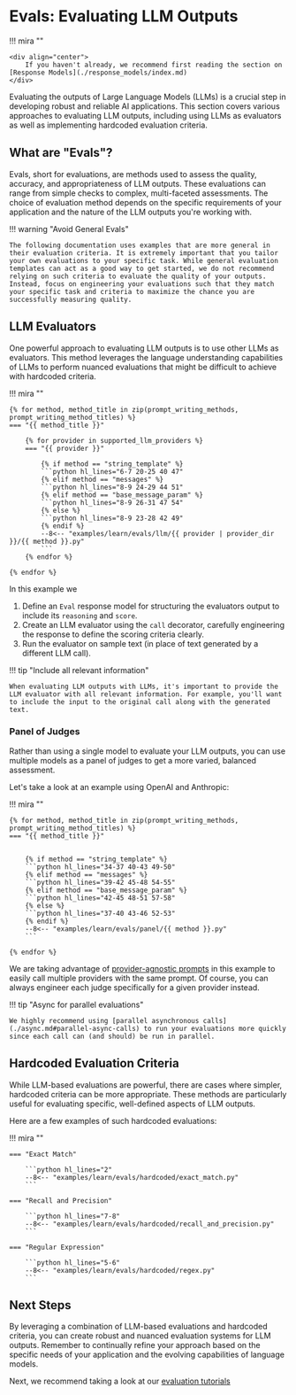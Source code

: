 # Evals: Evaluating LLM Outputs

!!! mira ""

    <div align="center">
        If you haven't already, we recommend first reading the section on [Response Models](./response_models/index.md)
    </div>

Evaluating the outputs of Large Language Models (LLMs) is a crucial step in developing robust and reliable AI applications. This section covers various approaches to evaluating LLM outputs, including using LLMs as evaluators as well as implementing hardcoded evaluation criteria.

## What are "Evals"?

Evals, short for evaluations, are methods used to assess the quality, accuracy, and appropriateness of LLM outputs. These evaluations can range from simple checks to complex, multi-faceted assessments. The choice of evaluation method depends on the specific requirements of your application and the nature of the LLM outputs you're working with.

!!! warning "Avoid General Evals"

    The following documentation uses examples that are more general in their evaluation criteria. It is extremely important that you tailor your own evaluations to your specific task. While general evaluation templates can act as a good way to get started, we do not recommend relying on such criteria to evaluate the quality of your outputs. Instead, focus on engineering your evaluations such that they match your specific task and criteria to maximize the chance you are successfully measuring quality.

## LLM Evaluators

One powerful approach to evaluating LLM outputs is to use other LLMs as evaluators. This method leverages the language understanding capabilities of LLMs to perform nuanced evaluations that might be difficult to achieve with hardcoded criteria.

!!! mira ""

    {% for method, method_title in zip(prompt_writing_methods, prompt_writing_method_titles) %}
    === "{{ method_title }}"

        {% for provider in supported_llm_providers %}
        === "{{ provider }}"

            {% if method == "string_template" %}
            ```python hl_lines="6-7 20-25 40 47"
            {% elif method == "messages" %}
            ```python hl_lines="8-9 24-29 44 51"
            {% elif method == "base_message_param" %}
            ```python hl_lines="8-9 26-31 47 54"
            {% else %}
            ```python hl_lines="8-9 23-28 42 49"
            {% endif %}
            --8<-- "examples/learn/evals/llm/{{ provider | provider_dir }}/{{ method }}.py"
            ```
        {% endfor %}

    {% endfor %}

In this example we

1. Define an `Eval` response model for structuring the evaluators output to include its `reasoning` and `score`.
2. Create an LLM evaluator using the `call` decorator, carefully engineering the response to define the scoring criteria clearly.
3. Run the evaluator on sample text (in place of text generated by a different LLM call).

!!! tip "Include all relevant information"

    When evaluating LLM outputs with LLMs, it's important to provide the LLM evaluator with all relevant information. For example, you'll want to include the input to the original call along with the generated text.

### Panel of Judges

Rather than using a single model to evaluate your LLM outputs, you can use multiple models as a panel of judges to get a more varied, balanced assessment.

Let's take a look at an example using OpenAI and Anthropic:

!!! mira ""

    {% for method, method_title in zip(prompt_writing_methods, prompt_writing_method_titles) %}
    === "{{ method_title }}"


        {% if method == "string_template" %}
        ```python hl_lines="34-37 40-43 49-50"
        {% elif method == "messages" %}
        ```python hl_lines="39-42 45-48 54-55"
        {% elif method == "base_message_param" %}
        ```python hl_lines="42-45 48-51 57-58"
        {% else %}
        ```python hl_lines="37-40 43-46 52-53"
        {% endif %}
        --8<-- "examples/learn/evals/panel/{{ method }}.py"
        ```

    {% endfor %}

We are taking advantage of [provider-agnostic prompts](./calls.md#provider-agnostic-usage) in this example to easily call multiple providers with the same prompt. Of course, you can always engineer each judge specifically for a given provider instead.

!!! tip "Async for parallel evaluations"

    We highly recommend using [parallel asynchronous calls](./async.md#parallel-async-calls) to run your evaluations more quickly since each call can (and should) be run in parallel.

## Hardcoded Evaluation Criteria

While LLM-based evaluations are powerful, there are cases where simpler, hardcoded criteria can be more appropriate. These methods are particularly useful for evaluating specific, well-defined aspects of LLM outputs.

Here are a few examples of such hardcoded evaluations:

!!! mira ""

    === "Exact Match"

        ```python hl_lines="2"
        --8<-- "examples/learn/evals/hardcoded/exact_match.py"
        ```

    === "Recall and Precision"

        ```python hl_lines="7-8"
        --8<-- "examples/learn/evals/hardcoded/recall_and_precision.py"
        ```

    === "Regular Expression"

        ```python hl_lines="5-6"
        --8<-- "examples/learn/evals/hardcoded/regex.py"
        ```

## Next Steps

By leveraging a combination of LLM-based evaluations and hardcoded criteria, you can create robust and nuanced evaluation systems for LLM outputs. Remember to continually refine your approach based on the specific needs of your application and the evolving capabilities of language models.

Next, we recommend taking a look at our [evaluation tutorials](../tutorials/evals/evaluating_web_search_agent.ipynb)
